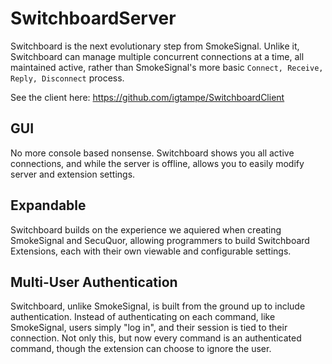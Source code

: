 # SwitchboardServer

Switchboard is the next evolutionary step from SmokeSignal. Unlike it, Switchboard can manage multiple concurrent connections at a time, all maintained active, rather than SmokeSignal's more basic `Connect, Receive, Reply, Disconnect` process. 

See the client here: https://github.com/igtampe/SwitchboardClient

## GUI
No more console based nonsense. Switchboard shows you all active connections, and while the server is offline, allows you to easily modify server and extension settings.

## Expandable
Switchboard builds on the experience we aquiered when creating SmokeSignal and SecuQuor, allowing programmers to build Switchboard Extensions, each with their own viewable and configurable settings.

## Multi-User Authentication
Switchboard, unlike SmokeSignal, is built from the ground up to include authentication. Instead of authenticating on each command, like SmokeSignal, users simply "log in", and their session is tied to their connection. Not only this, but now every command is an authenticated command, though the extension can choose to ignore the user.
